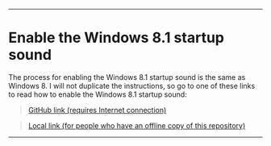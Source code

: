 
***

# Enable the Windows 8.1 startup sound

The process for enabling the Windows 8.1 startup sound is the same as Windows 8. I will not duplicate the instructions, so go to one of these links to read how to enable the Windows 8.1 startup sound:

> [GitHub link (requires Internet connection)](https://github.com/seanpm2001/SWave_Starter/blob/master/Repair/Windows/Windows8/README.md)

> [Local link (for people who have an offline copy of this repository)](../Windows8/README.md)

***
